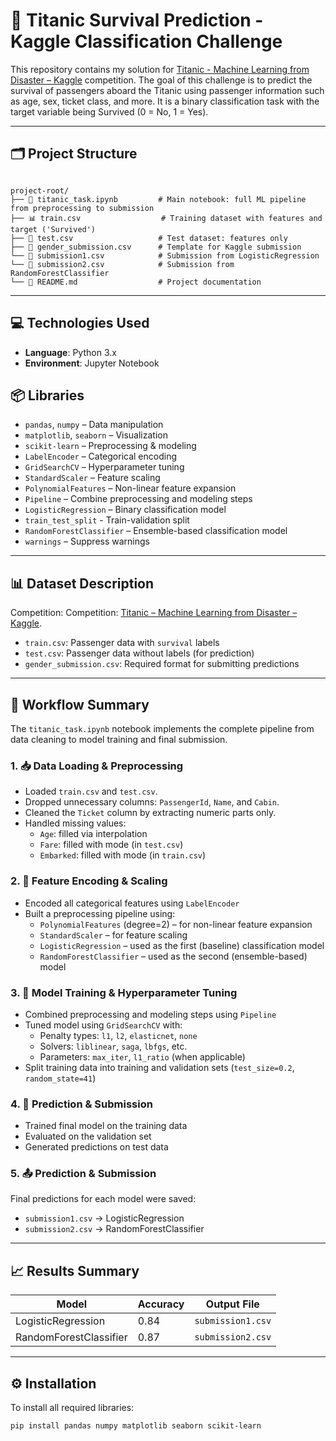 # 🚢 Titanic Survival Prediction - Kaggle Classification Challenge

This repository contains my solution for [Titanic - Machine Learning from Disaster – Kaggle](https://www.kaggle.com/competitions/titanic) competition.
The goal of this challenge is to predict the survival of passengers aboard the Titanic using passenger information such as age, sex, ticket class, and more.
It is a binary classification task with the target variable being Survived (0 = No, 1 = Yes).

---

## 🗂️ Project Structure

```

project-root/
├── 📄 titanic_task.ipynb         # Main notebook: full ML pipeline from preprocessing to submission
├── 📊 train.csv                  # Training dataset with features and target ('Survived')
├── 🧪 test.csv                   # Test dataset: features only
├── 📝 gender_submission.csv      # Template for Kaggle submission
└── 🚀 submission1.csv            # Submission from LogisticRegression
└── 🚀 submission2.csv            # Submission from RandomForestClassifier
└── 📜 README.md                  # Project documentation

```

---

## 💻 Technologies Used

- **Language**: Python 3.x  
- **Environment**: Jupyter Notebook


## 📦 Libraries

- `pandas`, `numpy` – Data manipulation  
- `matplotlib`, `seaborn` – Visualization  
- `scikit-learn` – Preprocessing & modeling
- `LabelEncoder` – Categorical encoding 
- `GridSearchCV` – Hyperparameter tuning  
- `StandardScaler` – Feature scaling 
- `PolynomialFeatures` – Non-linear feature expansion
- `Pipeline` – Combine preprocessing and modeling steps 
- `LogisticRegression` – Binary classification model
- `train_test_split` - Train-validation split
- `RandomForestClassifier` – Ensemble-based classification model
- `warnings` – Suppress warnings

---

## 📊 Dataset Description

Competition: Competition: [Titanic – Machine Learning from Disaster – Kaggle](https://www.kaggle.com/competitions/titanic).

- `train.csv`: Passenger data with `survival` labels
- `test.csv`: Passenger data without labels (for prediction)
- `gender_submission.csv`: Required format for submitting predictions

---

## 🔁 Workflow Summary

The `titanic_task.ipynb` notebook implements the complete pipeline from data cleaning to model training and final submission.

### 1. 📥 Data Loading & Preprocessing
- Loaded `train.csv` and `test.csv`.
- Dropped unnecessary columns: `PassengerId`, `Name`, and `Cabin`.
- Cleaned the `Ticket` column by extracting numeric parts only.
- Handled missing values:
  - `Age`: filled via interpolation
  - `Fare`: filled with mode (in `test.csv`)
  - `Embarked`: filled with mode (in `train.csv`)

### 2. 🧪 Feature Encoding & Scaling

- Encoded all categorical features using `LabelEncoder`
- Built a preprocessing pipeline using:
  - `PolynomialFeatures` (degree=2) – for non-linear feature expansion
  - `StandardScaler` – for feature scaling
  - `LogisticRegression` – used as the first (baseline) classification model  
  - `RandomForestClassifier` – used as the second (ensemble-based) model  

### 3. 🧠 Model Training & Hyperparameter Tuning

- Combined preprocessing and modeling steps using `Pipeline`
- Tuned model using `GridSearchCV` with:
  - Penalty types: `l1`, `l2`, `elasticnet`, `none`
  - Solvers: `liblinear`, `saga`, `lbfgs`, etc.
  - Parameters: `max_iter`, `l1_ratio` (when applicable)
- Split training data into training and validation sets (`test_size=0.2`, `random_state=41`)


### 4. 🧠 Prediction & Submission

- Trained final model on the training data
- Evaluated on the validation set
- Generated predictions on test data



### 5. 📤 Prediction & Submission

Final predictions for each model were saved:

- `submission1.csv` → LogisticRegression
- `submission2.csv` → RandomForestClassifier

---

## 📈 Results Summary

| Model                  | Accuracy |    Output File    |
|------------------------|----------|-------------------|
| LogisticRegression     | 0.84     | `submission1.csv` |
| RandomForestClassifier | 0.87     | `submission2.csv` |

---

## ⚙️ Installation

To install all required libraries:


```bash
pip install pandas numpy matplotlib seaborn scikit-learn
